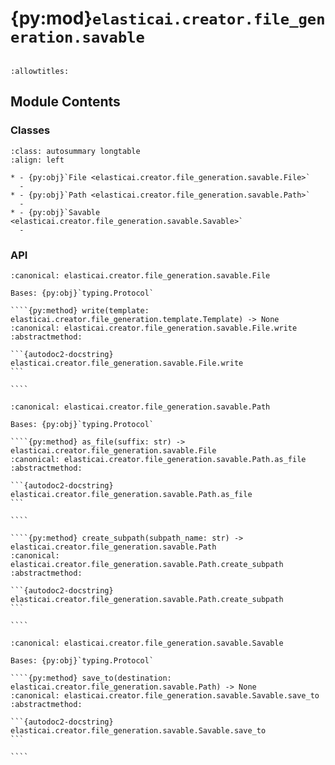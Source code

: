 # {py:mod}`elasticai.creator.file_generation.savable`

```{py:module} elasticai.creator.file_generation.savable
```

```{autodoc2-docstring} elasticai.creator.file_generation.savable
:allowtitles:
```

## Module Contents

### Classes

````{list-table}
:class: autosummary longtable
:align: left

* - {py:obj}`File <elasticai.creator.file_generation.savable.File>`
  -
* - {py:obj}`Path <elasticai.creator.file_generation.savable.Path>`
  -
* - {py:obj}`Savable <elasticai.creator.file_generation.savable.Savable>`
  -
````

### API

`````{py:class} File
:canonical: elasticai.creator.file_generation.savable.File

Bases: {py:obj}`typing.Protocol`

````{py:method} write(template: elasticai.creator.file_generation.template.Template) -> None
:canonical: elasticai.creator.file_generation.savable.File.write
:abstractmethod:

```{autodoc2-docstring} elasticai.creator.file_generation.savable.File.write
```

````

`````

`````{py:class} Path
:canonical: elasticai.creator.file_generation.savable.Path

Bases: {py:obj}`typing.Protocol`

````{py:method} as_file(suffix: str) -> elasticai.creator.file_generation.savable.File
:canonical: elasticai.creator.file_generation.savable.Path.as_file
:abstractmethod:

```{autodoc2-docstring} elasticai.creator.file_generation.savable.Path.as_file
```

````

````{py:method} create_subpath(subpath_name: str) -> elasticai.creator.file_generation.savable.Path
:canonical: elasticai.creator.file_generation.savable.Path.create_subpath
:abstractmethod:

```{autodoc2-docstring} elasticai.creator.file_generation.savable.Path.create_subpath
```

````

`````

`````{py:class} Savable
:canonical: elasticai.creator.file_generation.savable.Savable

Bases: {py:obj}`typing.Protocol`

````{py:method} save_to(destination: elasticai.creator.file_generation.savable.Path) -> None
:canonical: elasticai.creator.file_generation.savable.Savable.save_to
:abstractmethod:

```{autodoc2-docstring} elasticai.creator.file_generation.savable.Savable.save_to
```

````

`````
